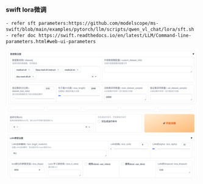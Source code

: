 ### swift lora微调
    - refer sft parameters:https://github.com/modelscope/ms-swift/blob/main/examples/pytorch/llm/scripts/qwen_vl_chat/lora/sft.sh
    - refer doc https://swift.readthedocs.io/en/latest/LLM/Command-line-parameters.html#web-ui-parameters
![img.png](img.png)
![img_1.png](img_1.png)